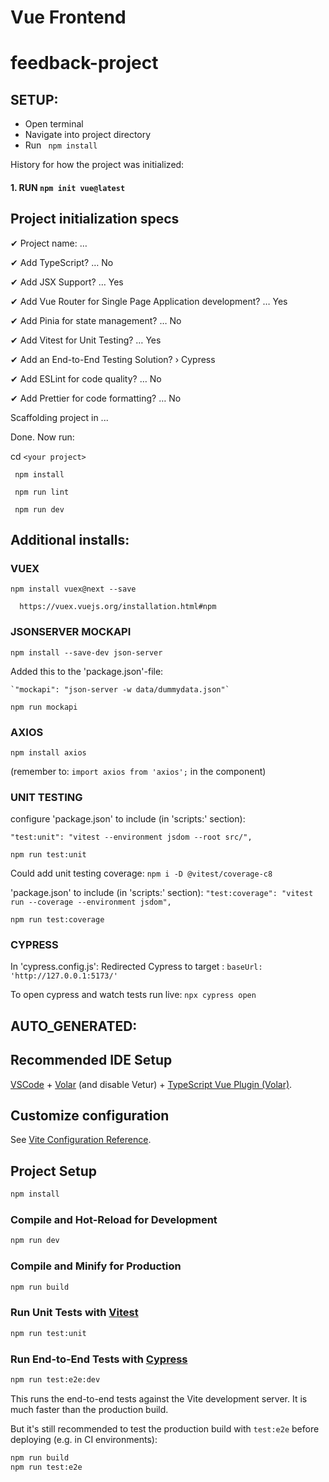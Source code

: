 # Vue Frontend

# feedback-project

## SETUP:

  - Open terminal 
  - Navigate into project directory
  - Run ` npm install`   



History for how the project was initialized:

#### 1. RUN `npm init vue@latest`

## Project initialization specs

✔ Project name: … <your project>
  
✔ Add TypeScript? … No
  
✔ Add JSX Support? … Yes
  
✔ Add Vue Router for Single Page Application development? … Yes
  
✔ Add Pinia for state management? … No
  
✔ Add Vitest for Unit Testing? … Yes
  
✔ Add an End-to-End Testing Solution? › Cypress
  
✔ Add ESLint for code quality? … No
  
✔ Add Prettier for code formatting? … No
  

Scaffolding project in <your project location>...

Done. Now run:

  cd `<your project>`
  
 ` npm install`   
  
 ` npm run lint`
  
 ` npm run dev`
  

  ## Additional installs: 
  
  ### VUEX
  `npm install vuex@next --save`
  
      https://vuex.vuejs.org/installation.html#npm
  
  
  ### JSONSERVER MOCKAPI
  
  `npm install --save-dev json-server`
  
  Added this to the 'package.json'-file: 
    
    `"mockapi": "json-server -w data/dummydata.json"`
  
  `npm run mockapi`
  
  ### AXIOS
  
  `npm install axios`
  
  (remember to: 
    `import axios from 'axios';`
  in the component)
  
  
  ### UNIT TESTING
  
  configure 'package.json' to include (in 'scripts:' section): 
  
  `"test:unit": "vitest --environment jsdom --root src/",`
  
  `npm run test:unit`
  
  Could add unit testing coverage: 
  `npm i -D @vitest/coverage-c8`
  
  'package.json' to include (in 'scripts:' section): 
  `"test:coverage": "vitest run --coverage --environment jsdom", `
  
  `npm run test:coverage`

  
  ### CYPRESS
  
  In 'cypress.config.js':
  Redirected Cypress to target :  `baseUrl: 'http://127.0.0.1:5173/'`
  
  To open cypress and watch tests run live:
  `npx cypress open`
  
  
  
  
  
  ## AUTO_GENERATED: 
## Recommended IDE Setup

[VSCode](https://code.visualstudio.com/) + [Volar](https://marketplace.visualstudio.com/items?itemName=Vue.volar) (and disable Vetur) + [TypeScript Vue Plugin (Volar)](https://marketplace.visualstudio.com/items?itemName=Vue.vscode-typescript-vue-plugin).

## Customize configuration

See [Vite Configuration Reference](https://vitejs.dev/config/).

## Project Setup

```sh
npm install
```

### Compile and Hot-Reload for Development

```sh
npm run dev
```

### Compile and Minify for Production

```sh
npm run build
```

### Run Unit Tests with [Vitest](https://vitest.dev/)

```sh
npm run test:unit
```

### Run End-to-End Tests with [Cypress](https://www.cypress.io/)

```sh
npm run test:e2e:dev
```

This runs the end-to-end tests against the Vite development server.
It is much faster than the production build.

But it's still recommended to test the production build with `test:e2e` before deploying (e.g. in CI environments):

```sh
npm run build
npm run test:e2e
```


